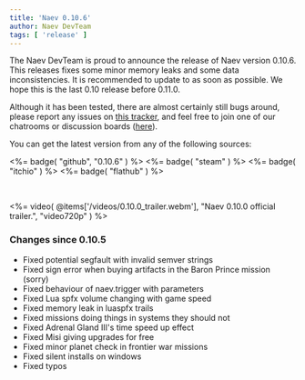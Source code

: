 ```yaml
---
title: 'Naev 0.10.6'
author: Naev DevTeam
tags: [ 'release' ]
---
```

The Naev DevTeam is proud to announce the release of Naev
version 0.10.6. This releases fixes some minor memory leaks and some
data inconsistencies. It is recommended to update to as soon as
possible. We hope this is the last 0.10 release before 0.11.0.

Although it has been tested, there are almost certainly still bugs
around, please report any issues on [this
tracker](https://github.com/naev/naev/issues), and feel free to join one of our
chatrooms or discussion boards ([here](https://naev.org/contact/)).

You can get the latest version from any of the following sources:

<%= badge( "github", "0.10.6" ) %>
<%= badge( "steam" ) %>
<%= badge( "itchio" ) %>
<%= badge( "flathub" ) %>

<br>

<%= video( @items['/videos/0.10.0_trailer.webm'], "Naev 0.10.0 official trailer.", "video720p" ) %>

### Changes since 0.10.5
* Fixed potential segfault with invalid semver strings
* Fixed sign error when buying artifacts in the Baron Prince mission (sorry)
* Fixed behaviour of naev.trigger with parameters
* Fixed Lua spfx volume changing with game speed
* Fixed memory leak in luaspfx trails
* Fixed missions doing things in systems they should not
* Fixed Adrenal Gland III's time speed up effect
* Fixed Misi giving upgrades for free
* Fixed minor planet check in frontier war missions
* Fixed silent installs on windows
* Fixed typos

